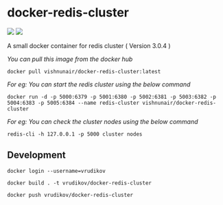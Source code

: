 # docker-redis-cluster

[![](https://images.microbadger.com/badges/image/vishnunair/docker-redis-cluster.svg)](https://microbadger.com/images/vishnunair/docker-redis-cluster)
[![](https://images.microbadger.com/badges/version/vishnunair/docker-redis-cluster.svg)](https://microbadger.com/images/vishnunair/docker-redis-cluster)

A small docker container for redis cluster ( Version 3.0.4 )

*You can pull this image from the docker hub*

```
docker pull vishnunair/docker-redis-cluster:latest

```
*For eg: You can start the redis cluster using the below command*

```
docker run -d -p 5000:6379 -p 5001:6380 -p 5002:6381 -p 5003:6382 -p 5004:6383 -p 5005:6384 --name redis-cluster vishnunair/docker-redis-cluster

```

*For eg: You can check the cluster nodes using the below command*

```
redis-cli -h 127.0.0.1 -p 5000 cluster nodes

```

## Development
```
docker login --username=vrudikov
```

```
docker build . -t vrudikov/docker-redis-cluster
```

```
docker push vrudikov/docker-redis-cluster
```